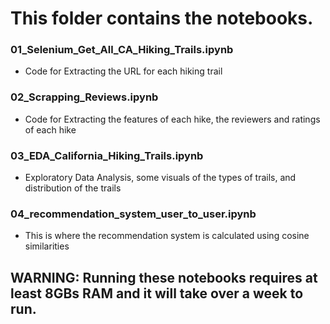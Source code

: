 # This folder contains the notebooks.

### 01_Selenium_Get_All_CA_Hiking_Trails.ipynb
- Code for Extracting the URL for each hiking trail

### 02_Scrapping_Reviews.ipynb
- Code for Extracting the features of each hike, the reviewers and ratings of each hike

### 03_EDA_California_Hiking_Trails.ipynb
- Exploratory Data Analysis, some visuals of the types of trails, and distribution of the trails

### 04_recommendation_system_user_to_user.ipynb
- This is where the recommendation system is calculated using cosine similarities

## WARNING: Running these notebooks requires at least 8GBs RAM and it will take over a week to run.